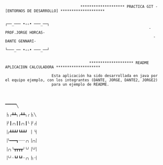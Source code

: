                                       ******************** PRACTICA GIT - [ENTORNOS DE DESARROLLO] ********************
                                      
                                                                    ┌──_─── •✧✧• ───_──┐
                                                                     -PROF.JORGE HORCAS-
                                                                       -DANTE GENNARI-
                                                                    └───_── •✧✧• ───_──┘                                     
                                                                      
                                          
                                          ******************** README APLICACION CALCULADORA ********************
                                          
                         Esta aplicación ha sido desarrollada en java por el equipo ejemplo, con los integrantes (DANTE, JORGE, DANTE2, JORGE2)
                         para un ejemplo de README.
                         
                         

                                                                                                      ▔▔▔▔▔╲
                                                                                                    ▕╮╭┻┻╮╭┻┻╮╭▕╮╲
                                                                                                    ▕╯┃╭╮┃┃╭╮┃╰▕╯╭▏
                                                                                                    ▕╭┻┻┻┛┗┻┻┛ ▕ ╰▏
                                                                                                    ▕╰━━━┓┈┈┈╭╮▕╭╮▏
                                                                                                    ▕╭╮╰┳┳┳┳╯╰╯▕╰╯▏
                                                                                                    ▕╰╯┈┗┛┗┛┈╭╮▕╮┈▏                         

                                          
